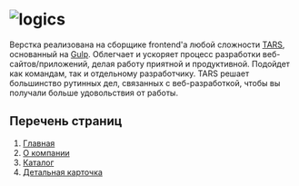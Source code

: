 # ![logics](http://logics.su/projects39/_index.jpg "Дом камня (корпоративный сайт)")
Верстка реализована на сборщике frontend'а любой сложности [TARS](https://github.com/tars/tars), основанный на [Gulp](http://gulpjs.com/). Облегчает и ускоряет процесс разработки веб-сайтов/приложений, делая работу приятной и продуктивной. Подойдет как командам, так и отдельному разработчику. TARS решает большинство рутинных дел, связанных с веб-разработкой, чтобы вы получали больше удовольствия от работы.

## Перечень страниц
1. [Главная](http://logics.su/projects39/)
2. [О компании](http://logics.su/projects39/inner.html)
3. [Каталог](http://logics.su/projects39/catalog.html)
4. [Детальная карточка](http://logics.su/projects39/detali.html)